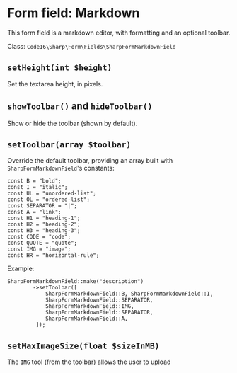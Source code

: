 # Form field: Markdown

This form field is a markdown editor, with formatting and an optional toolbar.

Class: `Code16\Sharp\Form\Fields\SharpFormMarkdownField`


## `setHeight(int $height)`

Set the textarea height, in pixels.

## `showToolbar()` and `hideToolbar()`

Show or hide the toolbar (shown by default).

## `setToolbar(array $toolbar)`

Override the default toolbar, providing an array built with `SharpFormMarkdownField`'s constants:

    const B = "bold";
    const I = "italic";
    const UL = "unordered-list";
    const OL = "ordered-list";
    const SEPARATOR = "|";
    const A = "link";
    const H1 = "heading-1";
    const H2 = "heading-2";
    const H3 = "heading-3";
    const CODE = "code";
    const QUOTE = "quote";
    const IMG = "image";
    const HR = "horizontal-rule";

Example:

    SharpFormMarkdownField::make("description")
            ->setToolbar([
                SharpFormMarkdownField::B, SharpFormMarkdownField::I,
                SharpFormMarkdownField::SEPARATOR,
                SharpFormMarkdownField::IMG,
                SharpFormMarkdownField::SEPARATOR,
                SharpFormMarkdownField::A,
             ]);


## `setMaxImageSize(float $sizeInMB)`

The `IMG` tool (from the toolbar) allows the user to upload 